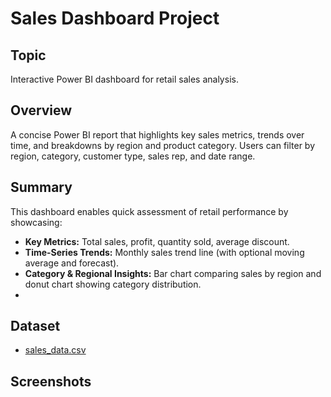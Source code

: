 # Sales Dashboard Project

## Topic
Interactive Power BI dashboard for retail sales analysis.

## Overview
A concise Power BI report that highlights key sales metrics, trends over time, and breakdowns by region and product category. Users can filter by region, category, customer type, sales rep, and date range.

## Summary
This dashboard enables quick assessment of retail performance by showcasing:
- **Key Metrics:** Total sales, profit, quantity sold, average discount.
- **Time-Series Trends:** Monthly sales trend line (with optional moving average and forecast).
- **Category & Regional Insights:** Bar chart comparing sales by region and donut chart showing category distribution.
- 

## Dataset
- [sales_data.csv]()

## Screenshots
